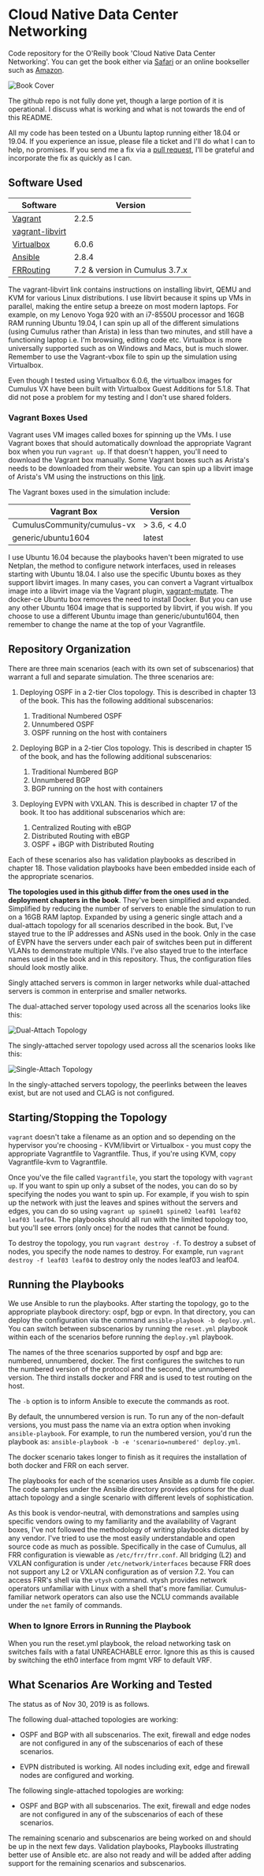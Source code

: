 # Cloud Native Data Center Networking
Code repository for the O'Reilly book 'Cloud Native Data Center Networking'. You can get the book either via [Safari](https://learning.oreilly.com/library/view/cloud-native-data/9781492045595/) or an online bookseller such as [Amazon](https://www.amazon.com/Cloud-Native-Data-Center-Networking-Architecture/dp/1492045608/).

![Book Cover](./cdcn-cover.jpeg)

The github repo is not fully done yet, though a large portion of it is operational. I discuss what is working and what is not towards the end of this README.

All my code has been tested on a Ubuntu laptop running either 18.04 or 19.04. If you experience an issue, please file a ticket and I'll do what I can to help, no promises. If you send me a fix via a [pull request](https://help.github.com/en/github/collaborating-with-issues-and-pull-requests/creating-a-pull-request), I'll be grateful and incorporate the fix as quickly as I can.

## Software Used

| Software          | Version |
|-------------------|---------|
|[Vagrant](https://www.vagrantup.com/)| 2.2.5|
|[vagrant-libvirt](https://github.com/vagrant-libvirt/vagrant-libvirt)|
|[Virtualbox](https://www.virtualbox.org/)| 6.0.6 |
|[Ansible](https://www.ansible.com/)| 2.8.4 |
|[FRRouting](https://frrouting.org/)| 7.2 & version in Cumulus 3.7.x|

The vagrant-libvirt link contains instructions on installing libvirt, QEMU and KVM for various Linux distributions. I use libvirt because it spins up VMs in parallel, making the entire setup a breeze on most modern laptops. For example, on my Lenovo Yoga 920 with an i7-8550U processor and 16GB RAM running Ubuntu 19.04, I can spin up all of the different simulations (using Cumulus rather than Arista) in less than two minutes, and still have a functioning laptop i.e. I'm browsing, editing code etc. Virtualbox is more universally supported such as on Windows and Macs, but is much slower. Remember to use the Vagrant-vbox file to spin up the simulation using Virtualbox. 

Even though I tested using Virtualbox 6.0.6, the virtualbox images for Cumulus VX have been built with Virtualbox Guest Additions for 5.1.8. That did not pose a problem for my testing and I don't use shared folders.

### Vagrant Boxes Used

Vagrant uses VM images called boxes for spinning up the VMs. I use Vagrant boxes that should automatically download the appropriate Vagrant box when you run `vagrant up`. If that doesn't happen, you'll need to download the Vagrant box manually. Some Vagrant boxes such as Arista's needs to be downloaded from their website. You can spin up a libvirt image of Arista's VM using the instructions on this [link](https://codingpackets.com/blog/arista-veos-vagrant-libvirt-box-install).

The Vagrant boxes used in the simulation include:

| Vagrant Box                       | Version     |
|-----------------------------------|-------------|
| CumulusCommunity/cumulus-vx       | > 3.6, < 4.0|
| generic/ubuntu1604                | latest      |

I use Ubuntu 16.04 because the playbooks haven't been migrated to use Netplan, the method to configure network interfaces, used in releases starting with Ubuntu 18.04. I also use the specific Ubuntu boxes as they support libvirt images. In many cases, you can convert a Vagrant virtualbox image into a libvirt image via the Vagrant plugin, [vagrant-mutate](https://github.com/sciurus/vagrant-mutate). The docker-ce Ubuntu box removes the need to install Docker. But you can use any other Ubuntu 1604 image that is supported by libvirt, if you wish. If you choose to use a different Ubuntu image than generic/ubuntu1604, then remember to change the name at the top of your Vagrantfile.

## Repository Organization

There are three main scenarios (each with its own set of subscenarios) that warrant a full and separate simulation. The three scenarios are:

1. Deploying OSPF in a 2-tier Clos topology. This is described in chapter 13 of the book. This has the following additional subscenarios:
   1. Traditional Numbered OSPF
   2. Unnumbered OSPF
   3. OSPF running on the host with containers

2. Deploying BGP in a 2-tier Clos topology. This is described in chapter 15 of the book, and has the following additional subscenarios:
   1. Traditional Numbered BGP
   2. Unnumbered BGP
   3. BGP running on the host with containers

3. Deploying EVPN with VXLAN. This is described in chapter 17 of the book. It too has additional subscenarios which are:
   1. Centralized Routing with eBGP
   2. Distributed Routing with eBGP
   3. OSPF + iBGP with Distributed Routing
   
Each of these scenarios also has validation playbooks as described in chapter 18. Those validation playbooks have been embedded inside each of the appropriate scenarios. 

**The topologies used in this github differ from the ones used in the deployment chapters in the book**. They've been simplified and expanded. Simplified by reducing the number of servers to enable the simulation to run on a 16GB RAM laptop. Expanded by using a generic single attach and a dual-attach topology for all scenarios described in the book. But, I've stayed true to the IP addresses and ASNs used in the book. Only in the case of EVPN have the servers under each pair of switches been put in different VLANs to demonstrate multiple VNIs. I've also stayed true to the interface names used in the book and in this repository. Thus, the configuration files should look mostly alike.

Singly attached servers is common in larger networks while dual-attached servers is common in enterprise and smaller networks.

The dual-attached server topology used across all the scenarios looks like this:

![Dual-Attach Topology](./dual-attach-topo.png)

The singly-attached server topology used across all the scenarios looks like this:

![Single-Attach Topology](./single-attach-topo.png)

In the singly-attached servers topology, the peerlinks between the leaves exist, but are not used and CLAG is not configured.

## Starting/Stopping the Topology

`vagrant` doesn't take a filename as an option and so depending on the hypervisor you're choosing - KVM/libvirt or Virtualbox - you must copy the appropriate Vagrantfile to Vagrantfile. Thus, if you're using KVM, copy Vagrantfile-kvm to Vagrantfile.

Once you've the file called `Vagrantfile`, you start the topology with `vagrant up`. If you want to spin up only a subset of the nodes, you can do so by specifying the nodes you want to spin up. For example, if you wish to spin up the network with just the leaves and spines without the servers and edges, you can do so using `vagrant up spine01 spine02 leaf01 leaf02 leaf03 leaf04`. The playbooks should all run with the limited topology too, but you'll see errors (only once) for the nodes that cannot be found.

To destroy the topology, you run `vagrant destroy -f`. To destroy a subset of nodes, you specify the node names to destroy. For example, run `vagrant destroy -f leaf03 leaf04` to destroy only the nodes leaf03 and leaf04. 

## Running the Playbooks

We use Ansible to run the playbooks. After starting the topology, go to the appropriate playbook directory: ospf, bgp or evpn. In that directory, you can deploy the configuration via the command `ansible-playbook -b deploy.yml`.
You can switch between subscenarios by running the `reset.yml` playbook within each of the scenarios before running the `deploy.yml` playbook. 

The names of the three scenarios supported by ospf and bgp are: numbered, unnumbered, docker. The first configures the switches to run the numbered version of the protocol and the second, the unnumbered version. The third installs docker and FRR and is used to test routing on the host.

The `-b` option is to inform Ansible to execute the commands as root.

By default, the unnumbered version is run. To run any of the non-default versions, you must pass the name via an extra option when invoking `ansible-playbook`. For example, to run the numbered version, you'd run the playbook as: `ansible-playbook -b -e 'scenario=numbered' deploy.yml`.

The docker scenario takes longer to finish as it requires the installation of both docker and FRR on each server.

The playbooks for each of the scenarios uses Ansible as a dumb file copier. The code samples under the Ansible directory provides options for the dual attach topology and a single scenario with different levels of sophistication. 

As this book is vendor-neutral, with demonstrations and samples using specific vendors owing to my familiarity and the availability of Vagrant boxes, I've not followed the methodology of writing playbooks dictated by any vendor. I've tried to use the most easily understandable and open source code as much as possible. Specifically in the case of Cumulus, all FRR configuration is viewable as `/etc/frr/frr.conf`. All bridging (L2) and VXLAN configuration is under `/etc/network/interfaces` because FRR does not support any L2 or VXLAN configuration as of version 7.2. You can access FRR's shell via the `vtysh` command. vtysh provides network operators unfamiliar with Linux with a shell that's more familiar. Cumulus-familiar network operators can also use the NCLU commands available under the `net` family of commands.

### When to Ignore Errors in Running the Playbook

When you run the reset.yml playbook, the reload networking task on switches fails with a fatal UNREACHABLE error. Ignore this as this is caused by switching the eth0 interface from mgmt VRF to default VRF.

## What Scenarios Are Working and Tested

The status as of Nov 30, 2019 is as follows. 

The following dual-attached topologies are working:

* OSPF and BGP with all subscenarios. The exit, firewall and edge nodes are not configured in any of the subscenarios of each of these scenarios.

* EVPN distributed is working. All nodes including exit, edge and firewall nodes are configured and working.

The following single-attached topologies are working:

* OSPF and BGP with all subscenarios. The exit, firewall and edge nodes are not configured in any of the subscenarios of each of these scenarios.

The remaining scenario and subscenarios are being worked on and should be up in the next few days. Validation playbooks, Playbooks illustrating better use of Ansible etc. are also not ready and will be added after adding support for the remaining scenarios and subscenarios.
